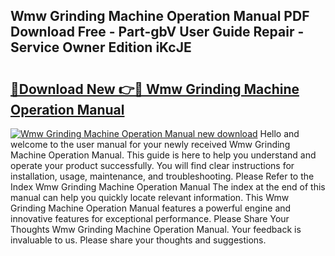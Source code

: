 ## Wmw Grinding Machine Operation Manual PDF Download Free - Part-gbV User Guide Repair - Service Owner Edition iKcJE

# <h2><a href="http://bc70988.oget.top/?id=Wmw+Grinding+Machine+Operation+Manual">🔗Download New 👉🔴 Wmw Grinding Machine Operation Manual</a></h2>

[![Wmw Grinding Machine Operation Manual new download](https://i.imgur.com/5g1atiW.png)](http://bc70988.oget.top/?id=Wmw+Grinding+Machine+Operation+Manual)
Hello and welcome to the user manual for your newly received Wmw Grinding Machine Operation Manual. This guide is here to help you understand and operate your product successfully. You will find clear instructions for installation, usage, maintenance, and troubleshooting. Please Refer to the Index Wmw Grinding Machine Operation Manual The index at the end of this manual can help you quickly locate relevant information. This Wmw Grinding Machine Operation Manual features a powerful engine and innovative features for exceptional performance. Please Share Your Thoughts Wmw Grinding Machine Operation Manual. Your feedback is invaluable to us. Please share your thoughts and suggestions.
